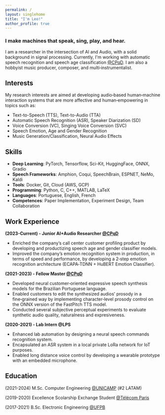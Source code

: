```yaml
---
permalink: /
layout: singlehome
title: "I'm Leo!"
author_profile: true
---
```

### I make machines that speak, sing, play, and hear.

I am a researcher in the intersection of AI and Audio, with a solid background in signal processing. Currently, I'm working with automatic speech recognition and speech age classification [@CPqD](https://www.linkedin.com/company/cpqd/). I am also a hobbyist music producer, composer, and multi‑instrumentalist.

## Interests
My research interests are aimed at developing audio‑based human‑machine interaction systems that are more affective and human‑empowering in topics such as: 

* Text-to-Speech (TTS), Text-to-Audio (TTA)
* Automatic Speech Recognition (ASR), Speaker Diarization (SD)
* Voice Conversion (VC), Singing Voice Conversion (SVC)
* Speech Emotion, Age and Gender Recognition
* Music Generation/Classification, Neural Audio Effects

## Skills
  * **Deep Learning**: PyTorch, Tensorflow, Sci-Kit, HuggingFace, ONNX, Gradio
  * **Speech Frameworks**: Amphion, Coqui, SpeechBrain, ESPNET, NeMo, Kaldi
  * **Tools**: Docker, Git, Cloud (AWS, GCP)
  * **Programming**: Python, C, C++, MATLAB, LaTeX
  * **Languages**: Portuguese, English, French
  * **Competences**: Paper Implementation, Experiment Design, Team Collaboration

## Work Experience
**(2023-Current) - Junior AI+Audio Researcher [@CPqD](https://www.linkedin.com/company/cpqd/)**
  * Enriched the company’s call center customer profiling product by developing and productizing speech age and gender classifier models.
  * Improved the company’s emotion recognition system in production, in terms of speed and performance, by developing a 2‑step emotion recognition architecture (ECAPA‑TDNN + HuBERT Emotion Classifier).
    
**(2021-2023) - Fellow Master [@CPqD](https://www.linkedin.com/company/cpqd/)**
  * Developed neural customer‑oriented expressive speech synthesis models for the Brazilian Portuguese language.
  * Enabled customers to edit the synthesized audios’ prosody in a fine‑grained way by implementing character‑level prosody control on the ONNX version of the FastPitch TTS model.
  * Conducted several subjective perceptual experiments to evaluate synthetic audio quality, naturalness and expresiveness.
    
**(2020-2021) - Lab Intern @LPS**
  * Enhanced lab automation by designing a neural speech commands recognition system.
  * Encapsulated an ASR system in a local private LoRa network for IoT purposes.
  * Enabled long distance voice control by developing a wearable prototype with an embedded microphone.
    
## Education
(2021-2024) M.Sc. Computer Engineering [@UNICAMP](https://www.unicamp.br/unicamp/) (#2 LATAM)

(2019-2020) Excellence Scolarship Exchange Student [@Télécom Paris](https://www.telecom-paris.fr/)

(2017-2021) B.Sc. Electronic Engineering [@UFPB](https://www.ufpb.br/)

